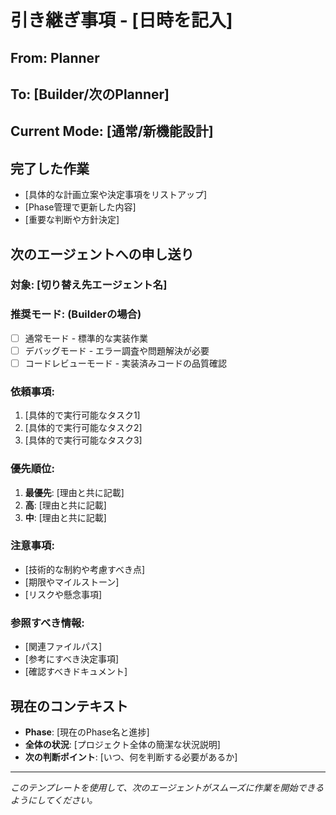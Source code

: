 # 引き継ぎ事項 - [日時を記入]

## From: Planner
## To: [Builder/次のPlanner]
## Current Mode: [通常/新機能設計]

## 完了した作業
- [具体的な計画立案や決定事項をリストアップ]
- [Phase管理で更新した内容]
- [重要な判断や方針決定]

## 次のエージェントへの申し送り

### 対象: [切り替え先エージェント名]

### 推奨モード: (Builderの場合)
- [ ] 通常モード - 標準的な実装作業
- [ ] デバッグモード - エラー調査や問題解決が必要
- [ ] コードレビューモード - 実装済みコードの品質確認

### 依頼事項:
1. [具体的で実行可能なタスク1]
2. [具体的で実行可能なタスク2]
3. [具体的で実行可能なタスク3]

### 優先順位:
1. **最優先**: [理由と共に記載]
2. **高**: [理由と共に記載]
3. **中**: [理由と共に記載]

### 注意事項:
- [技術的な制約や考慮すべき点]
- [期限やマイルストーン]
- [リスクや懸念事項]

### 参照すべき情報:
- [関連ファイルパス]
- [参考にすべき決定事項]
- [確認すべきドキュメント]

## 現在のコンテキスト
- **Phase**: [現在のPhase名と進捗]
- **全体の状況**: [プロジェクト全体の簡潔な状況説明]
- **次の判断ポイント**: [いつ、何を判断する必要があるか]

---
*このテンプレートを使用して、次のエージェントがスムーズに作業を開始できるようにしてください。*
